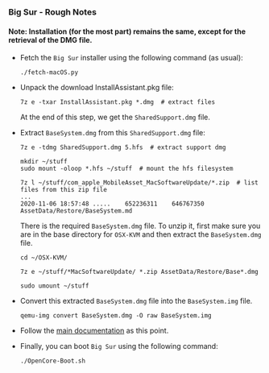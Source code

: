 ### Big Sur - Rough Notes

#### Note: Installation (for the most part) remains the same, except for the retrieval of the DMG file.

- Fetch the `Big Sur` installer using the following command (as usual):

  ```
  ./fetch-macOS.py
  ```

- Unpack the download InstallAssistant.pkg file:

  ```
  7z e -txar InstallAssistant.pkg *.dmg  # extract files
  ```

  At the end of this step, we get the `SharedSupport.dmg` file.

- Extract `BaseSystem.dmg` from this `SharedSupport.dmg` file:

  ```
  7z e -tdmg SharedSupport.dmg 5.hfs  # extract support dmg

  mkdir ~/stuff
  sudo mount -oloop *.hfs ~/stuff  # mount the hfs filesystem

  7z l ~/stuff/com_apple_MobileAsset_MacSoftwareUpdate/*.zip  # list files from this zip file
  ...
  2020-11-06 18:57:48 .....    652236311    646767350  AssetData/Restore/BaseSystem.md
  ```

  There is the required `BaseSystem.dmg` file. To unzip it, first make sure you
  are in the base directory for `OSX-KVM` and then extract the `BaseSystem.dmg`
  file.

  ```
  cd ~/OSX-KVM/

  7z e ~/stuff/*MacSoftwareUpdate/ *.zip AssetData/Restore/Base*.dmg

  sudo umount ~/stuff
  ```

* Convert this extracted `BaseSystem.dmg` file into the `BaseSystem.img` file.

  ```
  qemu-img convert BaseSystem.dmg -O raw BaseSystem.img
  ```

- Follow the [main documentation](README.md#installation-preparation) as this point.

- Finally, you can boot `Big Sur` using the following command:

  ```
  ./OpenCore-Boot.sh
  ```
